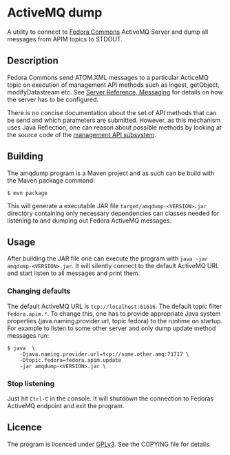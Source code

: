 # ActiveMQ dump

A utility to connect to [Fedora Commons](http://www.fedora-commons.org/) ActiveMQ Server
and dump all messages from APIM topics to STDOUT.

## Description

Fedora Commons send ATOM.XML messages to a particular ActiceMQ topic on execution
of management API methods such as ingest, getObject, modifyDatastream etc. See
[Server Reference, Messaging](https://wiki.duraspace.org/display/FEDORA36/Messaging) for details
on how the server has to be configured.

There is no concise documentation about the set of API methods that can be send and which
parameters are submitted. However, as this mechanism uses Java Reflection, one can reason
about possible methods by looking at the source code of the [management API subsystem](https://github.com/fcrepo/fcrepo/blob/master/fcrepo-server/src/main/java/org/fcrepo/server/management/Management.java).

## Building

The amqdump program is a Maven project and as such can be build with the Maven package command:

```
$ mvn package
```

This will generate a executable JAR file ```target/amqdump-<VERSION>.jar``` directory containing
only necessary dependencies can classes needed for listening to and dumping out Fedora ActiveMQ messages.

## Usage

After building the JAR file one can execute the program with ```java -jar amqdump-<VERSION>.jar```. It will silently
connect to the default ActiveMQ URL and start listen to all messages and print them.

### Changing defaults

The default ActiveMQ URL is ```tcp://localhost:61616```. The default topic filter ```fedora.apim.*```. To change this,
one has to provide appropriate Java system properties (java.naming.provider.url, topic.fedora) to the runtime on startup.
For example to listen to some other server and only dump update method messages run:

    $ java  \
        -Djava.naming.provider.url=tcp://some.other.amq:71717 \
        -Dtopic.fedora=fedora.apim.update
        -jar amqdump-<VERSION>.jar \


### Stop listening

Just hit ```Ctrl-C``` in the console. It will shutdown the connection to Fedoras ActiveMQ endpoint and exit the program.

## Licence

The program is licenced under [GPLv3](http://www.gnu.org/licenses/gpl.html). See the COPYING file for details.

